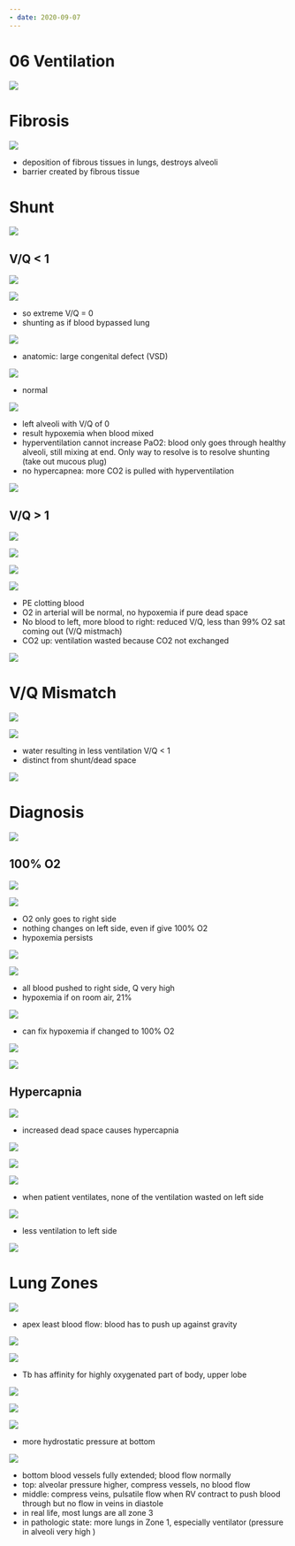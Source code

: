 ```yaml
---
- date: 2020-09-07
---
```


# 06 Ventilation

<!-- 3 mechanisms for high A-a gradient -->

![](https://photos.thisispiggy.com/file/wikiFiles/CFLstoV.jpg)

# Fibrosis

<!-- fibrosis is, cause, result, diagnosis -->

![](https://photos.thisispiggy.com/file/wikiFiles/QxQnQ6P.jpg)

- deposition of fibrous tissues in lungs, destroys alveoli
- barrier created by fibrous tissue

# Shunt

<!-- ventilation perfusion normal ratio -->

![](https://photos.thisispiggy.com/file/wikiFiles/jvI2Mq1.jpg)

## V/Q < 1

<!-- V/Q < 1 is -->

![](https://photos.thisispiggy.com/file/wikiFiles/0R7AsDd.jpg)

<!-- shunting is, VQ, 2 types, result -->

![](https://photos.thisispiggy.com/file/wikiFiles/K7rHXOX.jpg)

- so extreme V/Q = 0
- shunting as if blood bypassed lung

![](https://photos.thisispiggy.com/file/wikiFiles/N1FI12Y.jpg)

- anatomic: large congenital defect (VSD)

![](https://photos.thisispiggy.com/file/wikiFiles/9h3yFeg.jpg)

- normal

![](https://photos.thisispiggy.com/file/wikiFiles/orTZIV9.jpg)

- left alveoli with V/Q of 0
- result hypoxemia when blood mixed
- hyperventilation cannot increase PaO2: blood only goes through healthy alveoli, still mixing at end. Only way to resolve is to resolve shunting (take out mucous plug)
- no hypercapnea: more CO2 is pulled with hyperventilation

![](https://photos.thisispiggy.com/file/wikiFiles/xrHOu7s.jpg)

## V/Q > 1

<!-- VQ more than 1 is -->

![](https://photos.thisispiggy.com/file/wikiFiles/IN2RPDq.jpg)

<!-- dead space is, 2 types, common cause, result -->

![](https://photos.thisispiggy.com/file/wikiFiles/yeepwsT.jpg)

![](https://photos.thisispiggy.com/file/wikiFiles/PLJQPVB.jpg)

![](https://photos.thisispiggy.com/file/wikiFiles/7q5w2WQ.jpg)

- PE clotting blood
- O2 in arterial will be normal, no hypoxemia if pure dead space
- No blood to left, more blood to right: reduced V/Q, less than 99% O2 sat coming out (V/Q mistmach)
- CO2 up: ventilation wasted because CO2 not exchanged

![](https://photos.thisispiggy.com/file/wikiFiles/xrHOu7s.jpg)

# V/Q Mismatch

<!-- V/Q mismatch is, common cause, result -->

![](https://photos.thisispiggy.com/file/wikiFiles/PkWxCkM.jpg)

![](https://photos.thisispiggy.com/file/wikiFiles/lXrCJZf.jpg)

- water resulting in less ventilation V/Q < 1
- distinct from shunt/dead space

![](https://photos.thisispiggy.com/file/wikiFiles/xrHOu7s.jpg)

# Diagnosis

<!-- ways to diagnosis shunt, dead space, VQ mismatch -->

![](https://photos.thisispiggy.com/file/wikiFiles/GCBIBxN.jpg)

## 100% O2

<!-- response to O2 in different lung diseases -->

![](https://photos.thisispiggy.com/file/wikiFiles/Jff3un7.jpg)

![](https://photos.thisispiggy.com/file/wikiFiles/y8bBcqT.jpg)

- O2 only goes to right side
- nothing changes on left side, even if give 100% O2
- hypoxemia persists

![](https://photos.thisispiggy.com/file/wikiFiles/lZ8GJQ0.jpg)

![](https://photos.thisispiggy.com/file/wikiFiles/JDvT1Oz.jpg)

- all blood pushed to right side, Q very high
- hypoxemia if on room air, 21%

![](https://photos.thisispiggy.com/file/wikiFiles/li6C8oa.jpg)

- can fix hypoxemia if changed to 100% O2

![](https://photos.thisispiggy.com/file/wikiFiles/B9CiYBr.jpg)

![](https://photos.thisispiggy.com/file/wikiFiles/w6yDpBj.jpg)

## Hypercapnia

<!-- hypercapnea in different lung diseases -->

![](https://photos.thisispiggy.com/file/wikiFiles/SMoLTqP.jpg)

- increased dead space causes hypercapnia

![](https://photos.thisispiggy.com/file/wikiFiles/VHeX11s.jpg)

![](https://photos.thisispiggy.com/file/wikiFiles/566puhB.jpg)

![](https://photos.thisispiggy.com/file/wikiFiles/VjlO7Ii.jpg)

- when patient ventilates, none of the ventilation wasted on left side

![](https://photos.thisispiggy.com/file/wikiFiles/XzsRTr8.jpg)

- less ventilation to left side

![](https://photos.thisispiggy.com/file/wikiFiles/xrHOu7s.jpg)

# Lung Zones

<!-- lung blod flow and ventilation, TB significance -->

![](https://photos.thisispiggy.com/file/wikiFiles/i4luOjU.jpg)

- apex least blood flow: blood has to push up against gravity

![](https://photos.thisispiggy.com/file/wikiFiles/OpsqRFL.jpg)

![](https://photos.thisispiggy.com/file/wikiFiles/qnpLPpk.jpg)

- Tb has affinity for highly oxygenated part of body, upper lobe

<!-- diseases that have V/Q mismatch, shunt, dead space -->

![](https://photos.thisispiggy.com/file/wikiFiles/8JSuCwf.jpg)

<!-- exercise and ventilation, perfusion -->

![](https://photos.thisispiggy.com/file/wikiFiles/bDi4jUg.jpg)

<!-- lung pressure zones -->

![](https://photos.thisispiggy.com/file/wikiFiles/FyuQFF1.jpg)

- more hydrostatic pressure at bottom

![](https://photos.thisispiggy.com/file/wikiFiles/PEFdfkn.jpg)

- bottom blood vessels fully extended; blood flow normally
- top: alveolar pressure higher, compress vessels, no blood flow
- middle: compress veins, pulsatile flow when RV contract to push blood through but no flow in veins in diastole
- in real life, most lungs are all zone 3
- in pathologic state: more lungs in Zone 1, especially ventilator (pressure in alveoli very high )
